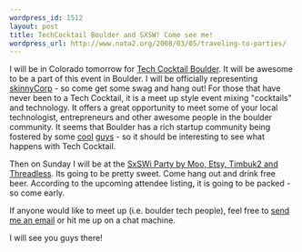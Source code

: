 ```yaml
--- 
wordpress_id: 1512
layout: post
title: TechCocktail Boulder and SXSW! Come see me!
wordpress_url: http://www.nata2.org/2008/03/05/traveling-to-parties/
---
```

<p>I will be in Colorado tomorrow for <a href="http://techcocktail.com/home/2008/02/07/tech-cocktail-boulder-1/">Tech Cocktail Boulder</a>. It will be awesome to be a part of this event in Boulder. I will be officially representing <a href="http://skinnycorp.com">skinnyCorp</a> - so come get some swag and hang out! For those that have never been to a Tech Cocktail, it is a meet up style event mixing "cocktails" and technology. It offers a great opportunity to meet some of your local technologist, entrepreneurs and other awesome people in the boulder community. It seems that Boulder has a rich startup community being fostered by some <a href="http://coloradostartups.com/">cool</a> <a href="http://www.feld.com/blog/">guys</a> - so it should be interesting to see what happens with Tech Cocktail. </p>
<p>Then on Sunday I will be at the <a href="http://upcoming.yahoo.com/event/430139/">SxSWi Party by Moo, Etsy, Timbuk2 and Threadless</a>. Its going to be pretty sweet. Come hang out and drink free beer. According to the upcoming attendee listing, it is going to be packed - so come early. </p>
<p>If anyone would like to meet up (i.e. boulder tech people), feel free to <a href="http://harperreed.org/contact">send me an email</a> or hit me up on a chat machine. </p>
<p>I will see you guys there!</p>
